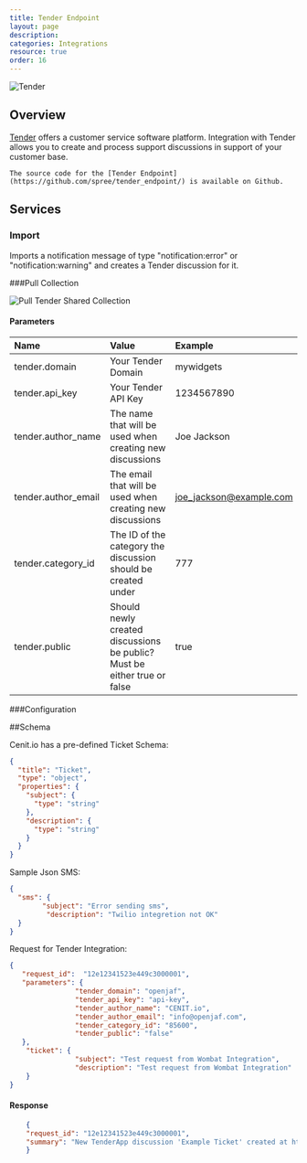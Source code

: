 ```yaml
---
title: Tender Endpoint
layout: page
description:
categories: Integrations
resource: true
order: 16
---
```


![Tender](/img/integrations/tender.png)

## Overview

[Tender](http://www.tenderapp.com/) offers a customer service software platform. Integration with Tender allows you to create and process support discussions in support of your customer base.

```
The source code for the [Tender Endpoint](https://github.com/spree/tender_endpoint/) is available on Github.
```

## Services

### Import

Imports a notification message of type "notification:error" or "notification:warning" and creates a Tender discussion for it.

###Pull Collection

![Pull Tender Shared Collection](/img/integrations/tender/tender_config.jpg)

#### Parameters

| Name | Value | Example |
| :----| :-----| :------ |
| tender.domain | Your Tender Domain | mywidgets |
| tender.api_key | Your Tender API Key | 1234567890 |
| tender.author_name | The name that will be used when creating new discussions  | Joe Jackson |
| tender.author_email | The email that will be used when creating new discussions |  joe_jackson@example.com |
| tender.category_id | The ID of the category the discussion should be created under | 777 |
| tender.public | Should newly created discussions be public? Must be either true or false | true |

###Configuration

##Schema

Cenit.io has a pre-defined Ticket Schema:

```json
{
  "title": "Ticket",
  "type": "object",
  "properties": {
    "subject": {
      "type": "string"
    },
    "description": {
      "type": "string"
    }
  }
}
```

Sample Json SMS:

```json
{
  "sms": {
        "subject": "Error sending sms",
         "description": "Twilio integretion not OK"
  }
}
```

Request for Tender Integration:


```json
{ 
   "request_id":  "12e12341523e449c3000001",
   "parameters": {
                "tender_domain": "openjaf",
                "tender_api_key": "api-key",
                "tender_author_name": "CENIT.io",
                "tender_author_email": "info@openjaf.com",
                "tender_category_id": "85600",
                "tender_public": "false"
   }, 
    "ticket": {
                "subject": "Test request from Wombat Integration",
                "description": "Test request from Wombat Integration"
    }
}
```
#### Response

```json
    {
    "request_id": "12e12341523e449c3000001",
    "summary": "New TenderApp discussion 'Example Ticket' created at https://openjaf.tenderapp.com/discussions/problems/12."
    }
```
